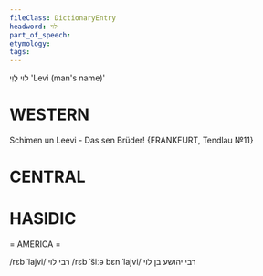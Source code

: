 ```yaml
---
fileClass: DictionaryEntry
headword: לוי
part_of_speech: 
etymology: 
tags: 
---
```

לוי
לֵוִי
'Levi (man's name)'

WESTERN
========

Schimen un Leevi - Das sen Brüder! 
{FRANKFURT, Tendlau №11}

CENTRAL
========

HASIDIC
=======
= AMERICA = 

/rɛb ˈlajvi/ רבי לוי
/rɛb ˈšiːə bɛn ˈlajvi/ רבי יהושע בן לוי